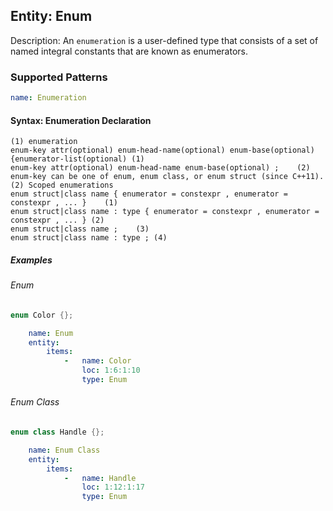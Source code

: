 ## Entity: Enum
Description: An `enumeration` is a user-defined type that consists of a set of named integral constants that are known as enumerators.

### Supported Patterns

```yaml
name: Enumeration
```

#### Syntax: Enumeration Declaration
```text
(1) enumeration
enum-key attr(optional) enum-head-name(optional) enum-base(optional) {enumerator-list(optional)	(1)	
enum-key attr(optional) enum-head-name enum-base(optional) ;	(2)	
enum-key can be one of enum, enum class, or enum struct (since C++11).
(2) Scoped enumerations
enum struct|class name { enumerator = constexpr , enumerator = constexpr , ... }	(1)	
enum struct|class name : type { enumerator = constexpr , enumerator = constexpr , ... }	(2)	
enum struct|class name ;	(3)	
enum struct|class name : type ;	(4)	
```
##### Examples

###### Enum
```cpp
enum Color {};
```

```yaml
    name: Enum
    entity:
        items:
            -   name: Color
                loc: 1:6:1:10
                type: Enum
```

###### Enum Class
```cpp
enum class Handle {};
```

```yaml
    name: Enum Class
    entity:
        items:
            -   name: Handle
                loc: 1:12:1:17
                type: Enum
```



